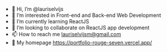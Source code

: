 - 👋 Hi, I’m @lauriselvijs
- 👀 I’m interested in Front-end and Back-end Web Development
- 🌱 I’m currently learning ReactJS
- 💞️ I’m looking to collaborate on ReactJS app development
- 📫 How to reach me lauriselvijsm@gmail.com
- 🏡 My homepage https://portfolio-rouge-seven.vercel.app/

<!---
lauriselvijs/lauriselvijs is a ✨ special ✨ repository because its `README.md` (this file) appears on your GitHub profile.
You can click the Preview link to take a look at your changes.
--->
